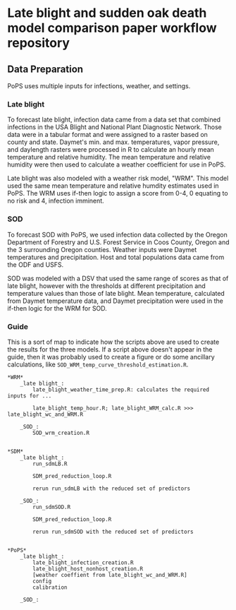 # Late blight and sudden oak death model comparison paper workflow repository

## Data Preparation
PoPS uses multiple inputs for infections, weather, and settings.

### Late blight
To forecast late blight, infection data came from a data set that combined infections in the USA Blight and National Plant Diagnostic Network. Those data were in a tabular format and were assigned to a raster based on county and state. Daymet's min. and max. temperatures, vapor pressure, and daylength rasters were processed in R to calculate an hourly mean temperature and relative humidity. The mean temperature and relative humidity were then used to calculate a weather coefficient for use in PoPS.

Late blight was also modeled with a weather risk model, "WRM". This model used the same mean temperature and relative humdity estimates used in PoPS. The WRM uses if-then logic to assign a score from 0-4, 0 equating to no risk and 4, infection imminent. 

### SOD
To forecast SOD with PoPS, we used infection data collected by the Oregon Department of Forestry and U.S. Forest Service in Coos County, Oregon and the 3 surrounding Oregon counties. Weather inputs were Daymet temperatures and precipitation. Host and total populations data came from the ODF and USFS.

SOD was modeled with a DSV that used the same range of scores as that of late blight, however with the thresholds at different precipitation and temperature values than those of late blight. Mean temperature, calculated from Daymet temperature data, and Daymet precipitation were used in the if-then logic for the WRM for SOD.

### Guide
This is a sort of map to indicate how the scripts above are used to create the results for the three models. If a script above doesn't appear in the guide, then it was probably used to create a figure or do some ancillary calculations, like `SOD_WRM_temp_curve_threshold_estimation.R`.
```
*WRM*
	_late blight_:
		late_blight_weather_time_prep.R: calculates the required inputs for ...
		
		late_blight_temp_hour.R; late_blight_WRM_calc.R >>> late_blight_wc_and_WRM.R 
			
	_SOD_:
		SOD_wrm_creation.R
		

*SDM*
	_late blight_:
		run_sdmLB.R
		
		SDM_pred_reduction_loop.R
		
		rerun run_sdmLB with the reduced set of predictors
		
	_SOD_:
		run_sdmSOD.R
		
		SDM_pred_reduction_loop.R
		
		rerun run_sdmSOD with the reduced set of predictors
		
		
*PoPS*
	_late blight_:
		late_blight_infection_creation.R
		late_blight_host_nonhost_creation.R
		[weather coeffient from late_blight_wc_and_WRM.R]
		config
		calibration
		
	_SOD_:
		
```
